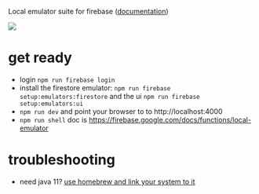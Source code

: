 Local emulator suite for firebase ([documentation](https://firebase.google.com/docs/emulator-suite/))

![](https://firebase.google.com/docs/emulator-suite/images/emulator-suite-usecase.png)

# get ready

- login `npm run firebase login`
- install the firestore emulator: `npm run firebase setup:emulators:firestore` and the ui `npm run firebase setup:emulators:ui`
- `npm run dev` and point your browser to to http://localhost:4000
- `npm run shell` doc is https://firebase.google.com/docs/functions/local-emulator

# troubleshooting

- need java 11? [use homebrew and link your system to it](https://medium.com/@kirebyte/using-homebrew-to-install-java-jdk11-on-macos-2021-4a90aa276f1c)
